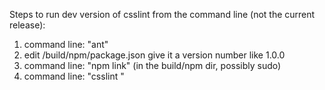 Steps to run dev version of csslint from the command line (not the current release):

1. command line: "ant"
1. edit /build/npm/package.json give it a version number like 1.0.0
1. command line: "npm link" (in the build/npm dir, possibly sudo)
1. command line: "csslint <options> <file-name>" 